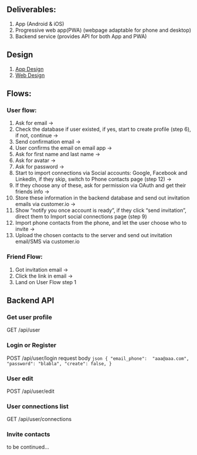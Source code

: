 ## Deliverables:

1. App (Android & iOS)
2. Progressive web app(PWA) (webpage adaptable for phone and desktop)
3. Backend service (provides API for both App and PWA)

## Design

1. [App Design](https://invis.io/9ZR6XHQMJY2#/354242888_iPhone_XS_Copy_25)
2. [Web Design](https://projects.invisionapp.com/share/S5QVAH7FX23#/screens/353793544)

## Flows:

### User flow:

1. Ask for email -> 
2. Check the database if user existed, if yes, start to create profile (step 6), if not, continue ->
3. Send confirmation email ->
4. User confirms the email on email app ->
5. Ask for first name and last name ->
6. Ask for avatar ->
7. Ask for password ->
8. Start to import connections via Social accounts: Google, Facebook and LinkedIn, if they skip, switch to Phone contacts page (step 12) ->
9. If they choose any of these, ask for permission via OAuth and get their friends info ->
10. Store these information in the backend database and send out invitation emails via customer.io ->
11. Show “notify you once account is ready”, if they click “send invitation”, direct them to Import social connections page (step 9)
12. Import phone contacts from the phone, and let the user choose who to invite ->
13. Upload the chosen contacts to the server and send out invitation email/SMS via customer.io

### Friend Flow:

1. Got invitation email ->
2. Click the link in email ->
3. Land on User Flow step 1

## Backend API

### Get user profile
GET /api/user

### Login or Register

POST /api/user/login
request body ```json
{
  "email_phone":  "aaa@aaa.com",
  "password": "blabla",
  "create": false,
}```

### User edit
POST /api/user/edit

### User connections list
GET /api/user/connections

### Invite contacts

to be continued...
